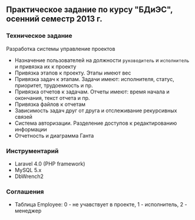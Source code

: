 ## Практическое задание по курсу "БДиЭС", осенний семестр 2013 г.

### Техническое задание 

Разработка системы управление проектов

* Назначение пользователей на должности `руководитель` и `исполнитель` и привязка их к проекту
* Привязка этапов к проекту. Этапы имеют вес
* Привязка задач к этапам. Задачи имеют: исполнителя, статус, приоритет, трудоемкость и пр.
* Привязка отчетов к задачам. Отчеты имеют: время начала и окончания, текст отчета и пр.
* Привязка файлов к отчетам
* Зависимость задач друг от друга и отслеживание рекурсивных связей
* Система авторизации. Разделение доступов к редактированию информации
* Отчетность и диаграмма Ганта

### Инструментарий

* Laravel 4.0 (PHP framework)
* MySQL 5.x
* DbWrench2

### Соглашения

* Таблица Employee: 0 - не учавствует в проекте, 1 - исполнитель, 2 - менеджер
